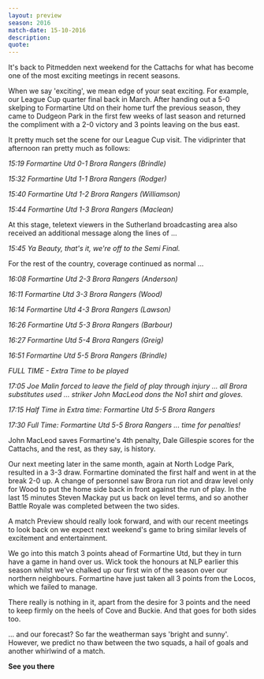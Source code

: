 ```yaml
---
layout: preview
season: 2016
match-date: 15-10-2016
description:
quote:
---
```

It's back to Pitmedden next weekend for the Cattachs for what has become one of the most exciting meetings in recent seasons.

When we say 'exciting', we mean edge of your seat exciting. For example, our League Cup quarter final back in March. After handing out a 5-0 skelping to Formartine Utd on their home turf the previous season, they came to Dudgeon Park in the first few weeks of last season and returned the compliment with a 2-0 victory and 3 points leaving on the bus east.

It pretty much set the scene for our League Cup visit. The vidiprinter that afternoon ran pretty much as follows:

*15:19 Formartine Utd 0-1 Brora Rangers (Brindle)*

*15:32 Formartine Utd 1-1 Brora Rangers (Rodger)*

*15:40 Formartine Utd 1-2 Brora Rangers (Williamson)*

*15:44 Formartine Utd 1-3 Brora Rangers (Maclean)*

At this stage, teletext viewers in the Sutherland broadcasting area also received an additional message along the lines of ...

*15:45 Ya Beauty, that's it, we're off to the Semi Final.*


For the rest of the country, coverage continued as normal ...


*16:08 Formartine Utd 2-3 Brora Rangers (Anderson)*

*16:11 Formartine Utd 3-3 Brora Rangers (Wood)*

*16:14 Formartine Utd 4-3 Brora Rangers (Lawson)*

*16:26 Formartine Utd 5-3 Brora Rangers (Barbour)*

*16:27 Formartine Utd 5-4 Brora Rangers (Greig)*

*16:51 Formartine Utd 5-5 Brora Rangers (Brindle)*

*FULL TIME - Extra Time to be played*

*17:05 Joe Malin forced to leave the field of play through injury ... all Brora substitutes used ... striker John MacLeod dons the No1 shirt and gloves.*

*17:15 Half Time in Extra time: Formartine Utd 5-5 Brora Rangers*

*17:30 Full Time: Formartine Utd 5-5 Brora Rangers ... time for penalties!*

John MacLeod saves Formartine's 4th penalty, Dale Gillespie scores for the Cattachs, and the rest, as they say, is history.

Our next meeting later in the same month, again at North Lodge Park, resulted in a 3-3 draw. Formartine dominated the first half and went in at the break 2-0 up. A change of personnel saw Brora run riot and draw level only for Wood to put the home side back in front against the run of play. In the last 15 minutes Steven Mackay put us back on level terms, and so another Battle Royale was completed between the two sides.

A match Preview should really look forward, and with our recent meetings to look back on we expect next weekend's game to bring similar levels of excitement and entertainment.

We go into this match 3 points ahead of Formartine Utd, but they in turn have a game in hand over us. Wick took the honours at NLP earlier this season whilst we've chalked up our first win of the season over our northern neighbours. Formartine have just taken all 3 points from the Locos, which we failed to manage.

There really is nothing in it, apart from the desire for 3 points and the need to keep firmly on the heels of Cove and Buckie. And that goes for both sides too.

... and our forecast? So far the weatherman says 'bright and sunny'. However, we predict no thaw between the two squads, a hail of goals and another whirlwind of a match.

**See you there**